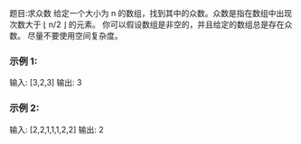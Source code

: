 题目:求众数
给定一个大小为 n 的数组，找到其中的众数。众数是指在数组中出现次数大于 ⌊ n/2 ⌋ 的元素。
你可以假设数组是非空的，并且给定的数组总是存在众数。
尽量不要使用空间复杂度。

### 示例 1:
输入: [3,2,3]
输出: 3

### 示例 2:
输入: [2,2,1,1,1,2,2]
输出: 2
